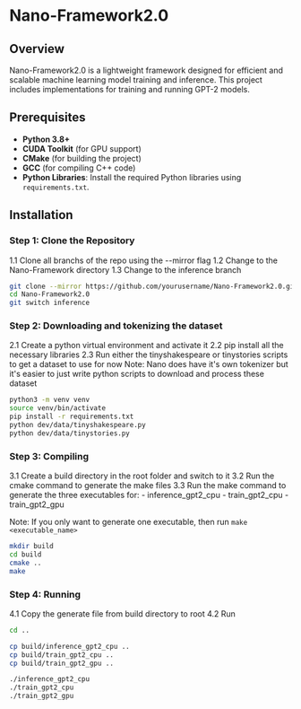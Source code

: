 # Nano-Framework2.0

## Overview
Nano-Framework2.0 is a lightweight framework designed for efficient and scalable machine learning model training and inference. This project includes implementations for training and running GPT-2 models.

## Prerequisites
- **Python 3.8+**
- **CUDA Toolkit** (for GPU support)
- **CMake** (for building the project)
- **GCC** (for compiling C++ code)
- **Python Libraries**: Install the required Python libraries using `requirements.txt`.

## Installation

### Step 1: Clone the Repository
1.1 Clone all branchs of the repo using the --mirror flag
1.2 Change to the Nano-Framework directory
1.3 Change to the inference branch
```sh
git clone --mirror https://github.com/yourusername/Nano-Framework2.0.git
cd Nano-Framework2.0
git switch inference
```

### Step 2: Downloading and tokenizing the dataset
2.1 Create a python virtual environment and activate it
2.2 pip install all the necessary libraries
2.3 Run either the tinyshakespeare or tinystories scripts to get a dataset to use for now
Note: Nano does have it's own tokenizer but it's easier to just write python scripts to download and process these dataset
```bash
python3 -m venv venv
source venv/bin/activate
pip install -r requirements.txt
python dev/data/tinyshakespeare.py
python dev/data/tinystories.py
```

### Step 3: Compiling
3.1 Create a build directory in the root folder and switch to it
3.2 Run the cmake command to generate the make files
3.3 Run the make command to generate the three executables for:
    - inference_gpt2_cpu
    - train_gpt2_cpu
    - train_gpt2_gpu

Note: If you only want to generate one executable, then run `make <executable_name>`
```bash
mkdir build
cd build
cmake ..
make
```

### Step 4: Running
4.1 Copy the generate file from build directory to root
4.2 Run
```bash
cd ..

cp build/inference_gpt2_cpu ..
cp build/train_gpt2_cpu ..
cp build/train_gpt2_gpu ..

./inference_gpt2_cpu
./train_gpt2_cpu
./train_gpt2_gpu
```